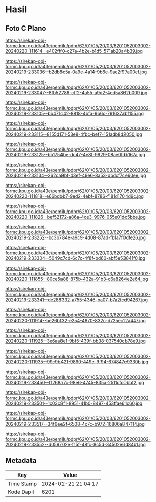 # Hasil

## Foto C Plano

https://sirekap-obj-formc.kpu.go.id/a43e/pemilu/pdpr/62/01/05/20/03/6201052003002-20240220-111614--e402fff0-c27a-4b2e-b1d5-571ab20a4b39.jpg

https://sirekap-obj-formc.kpu.go.id/a43e/pemilu/pdpr/62/01/05/20/03/6201052003002-20240219-233036--b2db8c5a-0a9e-4a14-9b6e-9ae2f97a00ef.jpg

https://sirekap-obj-formc.kpu.go.id/a43e/pemilu/pdpr/62/01/05/20/03/6201052003002-20240219-233047--8fb52786-cff2-4a55-a9d2-4ed5a862b009.jpg

https://sirekap-obj-formc.kpu.go.id/a43e/pemilu/pdpr/62/01/05/20/03/6201052003002-20240219-233105--bb471c42-8818-4bfa-9b6c-791637abf155.jpg

https://sirekap-obj-formc.kpu.go.id/a43e/pemilu/pdpr/62/01/05/20/03/6201052003002-20240219-233115--8155d171-53e8-4fbc-bef7-151adb8d2050.jpg

https://sirekap-obj-formc.kpu.go.id/a43e/pemilu/pdpr/62/01/05/20/03/6201052003002-20240219-233125--bb1754be-dc47-4e8f-9929-08ae0fdb167a.jpg

https://sirekap-obj-formc.kpu.go.id/a43e/pemilu/pdpr/62/01/05/20/03/6201052003002-20240219-233134--262ca9bf-43ef-49e6-8a53-dbdcf7ce60ee.jpg

https://sirekap-obj-formc.kpu.go.id/a43e/pemilu/pdpr/62/01/05/20/03/6201052003002-20240220-111818--e66bdbb7-9ed2-4ebf-8786-f181d1704d9c.jpg

https://sirekap-obj-formc.kpu.go.id/a43e/pemilu/pdpr/62/01/05/20/03/6201052003002-20240220-111826--bef52172-a86a-4ce3-9976-055e01dc5bbe.jpg

https://sirekap-obj-formc.kpu.go.id/a43e/pemilu/pdpr/62/01/05/20/03/6201052003002-20240219-233252--bc3b784e-a9c9-4d08-87ad-fb1a7f0dfe26.jpg

https://sirekap-obj-formc.kpu.go.id/a43e/pemilu/pdpr/62/01/05/20/03/6201052003002-20240219-233304--5049c7cd-6c7c-4f8f-bd60-abf5e53841f0.jpg

https://sirekap-obj-formc.kpu.go.id/a43e/pemilu/pdpr/62/01/05/20/03/6201052003002-20240220-111855--80ce5a88-875b-432a-91b3-c6a8264e2e64.jpg

https://sirekap-obj-formc.kpu.go.id/a43e/pemilu/pdpr/62/01/05/20/03/6201052003002-20240219-233341--de288332-a755-4346-ba07-b7a2fcd94267.jpg

https://sirekap-obj-formc.kpu.go.id/a43e/pemilu/pdpr/62/01/05/20/03/6201052003002-20240220-111914--be26bf32-e254-4870-832c-d725ec12a447.jpg

https://sirekap-obj-formc.kpu.go.id/a43e/pemilu/pdpr/62/01/05/20/03/6201052003002-20240220-111925--3e6aa8e1-9bf5-439f-bb38-037540cb78e9.jpg

https://sirekap-obj-formc.kpu.go.id/a43e/pemilu/pdpr/62/01/05/20/03/6201052003002-20240220-111935--99c9b421-9890-449e-9f94-674847e9330b.jpg

https://sirekap-obj-formc.kpu.go.id/a43e/pemilu/pdpr/62/01/05/20/03/6201052003002-20240219-233450--f1268a7c-98e6-4745-835a-2511cfc0bbf2.jpg

https://sirekap-obj-formc.kpu.go.id/a43e/pemilu/pdpr/62/01/05/20/03/6201052003002-20240219-233501--1c03c8f1-8951-41b0-8497-453ffae61c60.jpg

https://sirekap-obj-formc.kpu.go.id/a43e/pemilu/pdpr/62/01/05/20/03/6201052003002-20240219-233517--34f6ee2f-6508-4c7c-b972-16806a847114.jpg

https://sirekap-obj-formc.kpu.go.id/a43e/pemilu/pdpr/62/01/05/20/03/6201052003002-20240219-233552--d059702e-f15f-48fc-8c5d-34502e6d84b1.jpg


## Metadata

| Key        | Value               |
| ---------- | ------------------- |
| Time Stamp | 2024-02-21 21:04:17 |
| Kode Dapil | 6201                |




